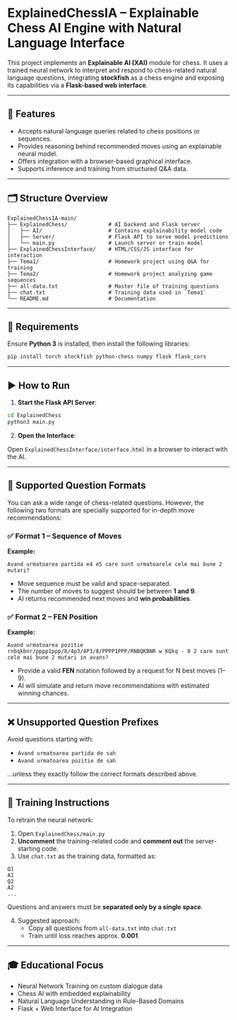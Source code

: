 # ExplainedChessIA – Explainable Chess AI Engine with Natural Language Interface

This project implements an **Explainable AI (XAI)** module for chess. It uses a trained neural network to interpret and respond to chess-related natural language questions, integrating **stockfish** as a chess engine and exposing its capabilities via a **Flask-based web interface**.

---

## 🧠 Features

- Accepts natural language queries related to chess positions or sequences.
- Provides reasoning behind recommended moves using an explainable neural model.
- Offers integration with a browser-based graphical interface.
- Supports inference and training from structured Q&A data.

---

## 🗂️ Structure Overview

```
ExplainedChessIA-main/
├── ExplainedChess/             # AI backend and Flask server
│   ├── AI/                     # Contains explainability model code
│   ├── Server/                 # Flask API to serve model predictions
│   └── main.py                 # Launch server or train model
├── ExplainedChessInterface/    # HTML/CSS/JS interface for interaction
├── Tema1/                      # Homework project using Q&A for training
├── Tema2/                      # Homework project analyzing game sequences
├── all-data.txt                # Master file of training questions
├── chat.txt                    # Training data used in `Tema1`
└── README.md                   # Documentation
```

---

## 🧰 Requirements

Ensure **Python 3** is installed, then install the following libraries:

```bash
pip install torch stockfish python-chess numpy flask flask_cors
```

---

## ▶️ How to Run

1. **Start the Flask API Server**:

```bash
cd ExplainedChess
python3 main.py
```

2. **Open the Interface**:

Open `ExplainedChessInterface/interface.html` in a browser to interact with the AI.

---

## 💬 Supported Question Formats

You can ask a wide range of chess-related questions. However, the following two formats are specially supported for in-depth move recommendations:

### ✅ Format 1 – Sequence of Moves

**Example:**

```
Avand urmatoarea partida e4 e5 care sunt urmatoarele cele mai bune 2 mutari?
```

- Move sequence must be valid and space-separated.
- The number of moves to suggest should be between **1 and 9**.
- AI returns recommended next moves and **win probabilities**.

### ✅ Format 2 – FEN Position

**Example:**

```
Avand urmatoarea pozitie rnbqkbnr/pppp1ppp/8/4p3/4P3/8/PPPP1PPP/RNBQKBNR w KQkq - 0 2 care sunt cele mai bune 2 mutari in avans?
```

- Provide a valid **FEN** notation followed by a request for N best moves (1–9).
- AI will simulate and return move recommendations with estimated winning chances.

---

## ❌ Unsupported Question Prefixes

Avoid questions starting with:

- `Avand urmatoarea partida de sah`
- `Avand urmatoarea pozitie de sah`

…unless they exactly follow the correct formats described above.

---

## 🧪 Training Instructions

To retrain the neural network:

1. Open `ExplainedChess/main.py`
2. **Uncomment** the training-related code and **comment out** the server-starting code.
3. Use `chat.txt` as the training data, formatted as:

```
Q1
A1
Q2
A2
...
```

Questions and answers must be **separated only by a single space**.

4. Suggested approach:
   - Copy all questions from `all-data.txt` into `chat.txt`
   - Train until loss reaches approx. **0.001**

---

## 🎓 Educational Focus

- Neural Network Training on custom dialogue data
- Chess AI with embedded explainability
- Natural Language Understanding in Rule-Based Domains
- Flask + Web Interface for AI Integration


